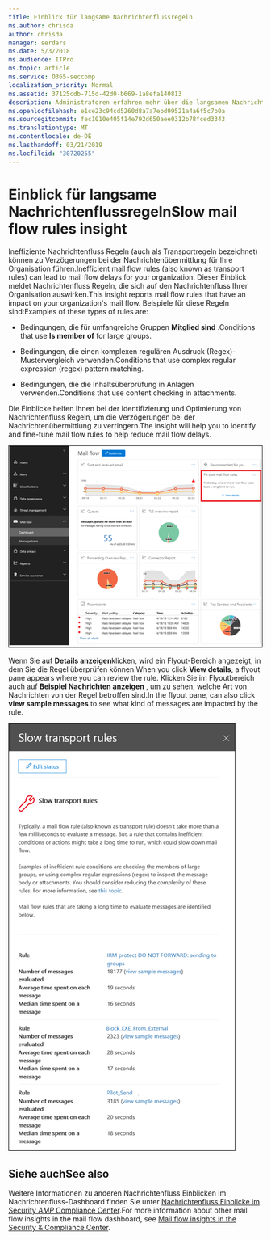```yaml
---
title: Einblick für langsame Nachrichtenflussregeln
ms.author: chrisda
author: chrisda
manager: serdars
ms.date: 5/3/2018
ms.audience: ITPro
ms.topic: article
ms.service: O365-seccomp
localization_priority: Normal
ms.assetid: 37125cdb-715d-42d0-b669-1a8efa140813
description: Administratoren erfahren mehr über die langsamen Nachrichtenfluss Regeln im Nachrichtenfluss-Dashboard im Office 365 Security & Compliance Center.
ms.openlocfilehash: e1ce23c94cd5260d8a7a7ebd99521a4a6f5c7b0a
ms.sourcegitcommit: fec1010e405f14e792d650aee0312b78fced3343
ms.translationtype: MT
ms.contentlocale: de-DE
ms.lasthandoff: 03/21/2019
ms.locfileid: "30720255"
---
```

# <a name="slow-mail-flow-rules-insight"></a><span data-ttu-id="ac8fd-103">Einblick für langsame Nachrichtenflussregeln</span><span class="sxs-lookup"><span data-stu-id="ac8fd-103">Slow mail flow rules insight</span></span>

<span data-ttu-id="ac8fd-104">Ineffiziente Nachrichtenfluss Regeln (auch als Transportregeln bezeichnet) können zu Verzögerungen bei der Nachrichtenübermittlung für Ihre Organisation führen.</span><span class="sxs-lookup"><span data-stu-id="ac8fd-104">Inefficient mail flow rules (also known as transport rules) can lead to mail flow delays for your organization.</span></span> <span data-ttu-id="ac8fd-105">Dieser Einblick meldet Nachrichtenfluss Regeln, die sich auf den Nachrichtenfluss Ihrer Organisation auswirken.</span><span class="sxs-lookup"><span data-stu-id="ac8fd-105">This insight reports mail flow rules that have an impact on your organization's mail flow.</span></span> <span data-ttu-id="ac8fd-106">Beispiele für diese Regeln sind:</span><span class="sxs-lookup"><span data-stu-id="ac8fd-106">Examples of these types of rules are:</span></span>

- <span data-ttu-id="ac8fd-107">Bedingungen, die für umfangreiche Gruppen **Mitglied sind** .</span><span class="sxs-lookup"><span data-stu-id="ac8fd-107">Conditions that use **Is member of** for large groups.</span></span>

- <span data-ttu-id="ac8fd-108">Bedingungen, die einen komplexen regulären Ausdruck (Regex)-Mustervergleich verwenden.</span><span class="sxs-lookup"><span data-stu-id="ac8fd-108">Conditions that use complex regular expression (regex) pattern matching.</span></span>

- <span data-ttu-id="ac8fd-109">Bedingungen, die die Inhaltsüberprüfung in Anlagen verwenden.</span><span class="sxs-lookup"><span data-stu-id="ac8fd-109">Conditions that use content checking in attachments.</span></span>

<span data-ttu-id="ac8fd-110">Die Einblicke helfen Ihnen bei der Identifizierung und Optimierung von Nachrichtenfluss Regeln, um die Verzögerungen bei der Nachrichtenübermittlung zu verringern.</span><span class="sxs-lookup"><span data-stu-id="ac8fd-110">The insight will help you to identify and fine-tune mail flow rules to help reduce mail flow delays.</span></span>

![Eine langsame Nachrichtenfluss Regel Einblicke in das Nachrichtenfluss-Dashboard im Office 365 Security & Compliance Center](media/1dd90faa-f065-4b10-8b47-d35dc127fc26.png)

<span data-ttu-id="ac8fd-112">Wenn Sie auf **Details anzeigen**klicken, wird ein Flyout-Bereich angezeigt, in dem Sie die Regel überprüfen können.</span><span class="sxs-lookup"><span data-stu-id="ac8fd-112">When you click **View details**, a flyout pane appears where you can review the rule.</span></span> <span data-ttu-id="ac8fd-113">Klicken Sie im Flyoutbereich auch auf **Beispiel Nachrichten anzeigen** , um zu sehen, welche Art von Nachrichten von der Regel betroffen sind.</span><span class="sxs-lookup"><span data-stu-id="ac8fd-113">In the flyout pane, can also click **view sample messages** to see what kind of messages are impacted by the rule.</span></span>

![Flyout-Bereich nach dem Klicken auf Details anzeigen in einem langsamen Nachrichtenfluss Regeln Einblicke in das Nachrichtenfluss-Dashboard](media/2cbd43b7-1f21-4338-a70c-7b50de5c69cd.png)

## <a name="see-also"></a><span data-ttu-id="ac8fd-115">Siehe auch</span><span class="sxs-lookup"><span data-stu-id="ac8fd-115">See also</span></span>

<span data-ttu-id="ac8fd-116">Weitere Informationen zu anderen Nachrichtenfluss Einblicken im Nachrichtenfluss-Dashboard finden Sie unter [Nachrichtenfluss Einblicke im Security _AMP_ Compliance Center](mail-flow-insights.md).</span><span class="sxs-lookup"><span data-stu-id="ac8fd-116">For more information about other mail flow insights in the mail flow dashboard, see [Mail flow insights in the Security & Compliance Center](mail-flow-insights.md).</span></span>
